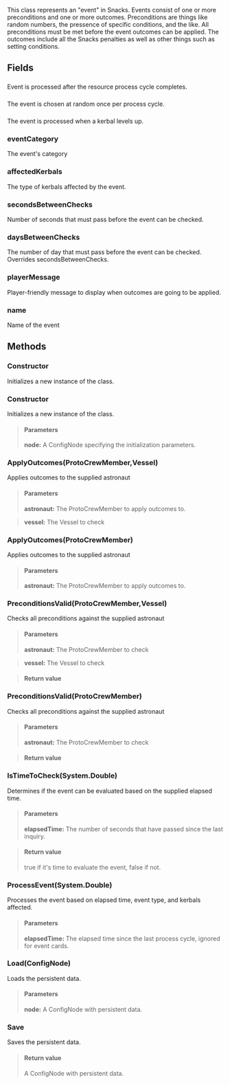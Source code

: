             
This class represents an "event" in Snacks. Events consist of one or more preconditions and one or more outcomes. Preconditions are things like random numbers, the pressence of specific conditions, and the like. All preconditions must be met before the event outcomes can be applied. The outcomes include all the Snacks penalties as well as other things such as setting conditions.
        
## Fields

### 
Event is processed after the resource process cycle completes.
### 
The event is chosen at random once per process cycle.
### 
The event is processed when a kerbal levels up.
### eventCategory
The event's category
### affectedKerbals
The type of kerbals affected by the event.
### secondsBetweenChecks
Number of seconds that must pass before the event can be checked.
### daysBetweenChecks
The number of day that must pass before the event can be checked. Overrides secondsBetweenChecks.
### playerMessage
Player-friendly message to display when outcomes are going to be applied.
### name
Name of the event
## Methods


### Constructor
Initializes a new instance of the class.

### Constructor
Initializes a new instance of the class.
> #### Parameters
> **node:** A ConfigNode specifying the initialization parameters.


### ApplyOutcomes(ProtoCrewMember,Vessel)
Applies outcomes to the supplied astronaut
> #### Parameters
> **astronaut:** The ProtoCrewMember to apply outcomes to.

> **vessel:** The Vessel to check


### ApplyOutcomes(ProtoCrewMember)
Applies outcomes to the supplied astronaut
> #### Parameters
> **astronaut:** The ProtoCrewMember to apply outcomes to.


### PreconditionsValid(ProtoCrewMember,Vessel)
Checks all preconditions against the supplied astronaut
> #### Parameters
> **astronaut:** The ProtoCrewMember to check

> **vessel:** The Vessel to check

> #### Return value
> 

### PreconditionsValid(ProtoCrewMember)
Checks all preconditions against the supplied astronaut
> #### Parameters
> **astronaut:** The ProtoCrewMember to check

> #### Return value
> 

### IsTimeToCheck(System.Double)
Determines if the event can be evaluated based on the supplied elapsed time.
> #### Parameters
> **elapsedTime:** The number of seconds that have passed since the last inquiry.

> #### Return value
> true if it's time to evaluate the event, false if not.

### ProcessEvent(System.Double)
Processes the event based on elapsed time, event type, and kerbals affected.
> #### Parameters
> **elapsedTime:** The elapsed time since the last process cycle, ignored for event cards.


### Load(ConfigNode)
Loads the persistent data.
> #### Parameters
> **node:** A ConfigNode with persistent data.


### Save
Saves the persistent data.
> #### Return value
> A ConfigNode with persistent data.

